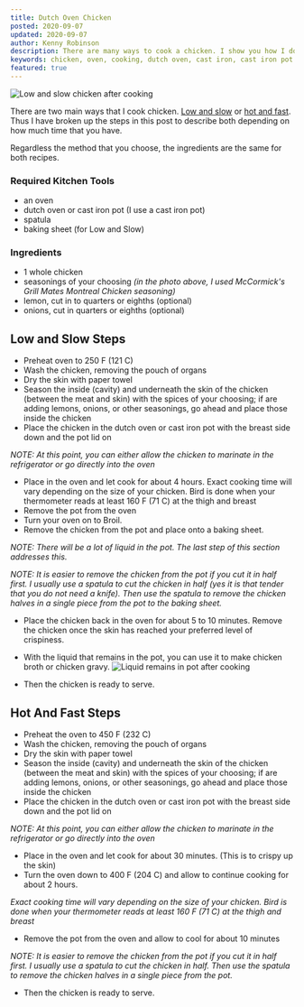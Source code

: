 ```yaml
---
title: Dutch Oven Chicken
posted: 2020-09-07
updated: 2020-09-07
author: Kenny Robinson
description: There are many ways to cook a chicken. I show you how I do it.
keywords: chicken, oven, cooking, dutch oven, cast iron, cast iron pot
featured: true
---
```


<p class="text-center">
<img src="/images/20200906_151247.jpg" alt="Low and slow chicken after cooking" />
</p>

There are two main ways that I cook chicken. [Low and slow](#low-and-slow-steps) or
[hot and fast](#hot-and-fast-steps). Thus I have broken up the steps
in this post to describe both depending on how much time that you have.

Regardless the method that you choose, the ingredients are the same for both recipes.

### Required Kitchen Tools

* an oven
* dutch oven or cast iron pot (I use a cast iron pot)
* spatula
* baking sheet (for Low and Slow)

### Ingredients

* 1 whole chicken
* seasonings of your choosing
*(in the photo above, I used McCormick's Grill Mates Montreal Chicken seasoning)*
* lemon, cut in to quarters or eighths (optional)
* onions, cut in quarters or eighths (optional)

## Low and Slow Steps

* Preheat oven to 250 F (121 C)
* Wash the chicken, removing the pouch of organs
* Dry the skin with paper towel
* Season the inside (cavity) and underneath the skin of the chicken (between the meat and skin)
with the spices of your choosing;
if are adding lemons, onions, or other seasonings, go ahead and place those inside the chicken
* Place the chicken in the dutch oven or cast iron pot with the breast side down and the pot lid on

*NOTE: At this point, you can either allow the chicken to marinate in the refrigerator*
*or go directly into the oven*

* Place in the oven and let cook for about 4 hours. Exact cooking time will vary depending on the size
of your chicken. Bird is done when your thermometer reads at least 160 F (71 C) at the thigh and breast
* Remove the pot from the oven
* Turn your oven on to Broil.
* Remove the chicken from the pot and place onto a baking sheet.

*NOTE: There will be a lot of liquid in the pot. The last step of this section addresses this.*

*NOTE: It is easier to remove the chicken from the pot if you cut it in half first. I usually use a*
*spatula to cut the chicken in half (yes it is that tender that you do not need a knife).*
*Then use the spatula to remove the chicken halves in a single piece from the pot to the baking sheet.*

* Place the chicken back in the oven for about 5 to 10 minutes. Remove the chicken once the skin has
reached your preferred level of crispiness.
* With the liquid that remains in the pot, you can use it to make chicken broth or chicken gravy.
![Liquid remains in pot after cooking](/images/20200906_151844.jpg)

* Then the chicken is ready to serve.

## Hot And Fast Steps

* Preheat the oven to 450 F (232 C)
* Wash the chicken, removing the pouch of organs
* Dry the skin with paper towel
* Season the inside (cavity) and underneath the skin of the chicken (between the meat and skin)
with the spices of your choosing;
if are adding lemons, onions, or other seasonings, go ahead and place those inside the chicken
* Place the chicken in the dutch oven or cast iron pot with the breast side down and the pot lid on

*NOTE: At this point, you can either allow the chicken to marinate in the refrigerator*
*or go directly into the oven*

* Place in the oven and let cook for about 30 minutes. (This is to crispy up the skin)
* Turn the oven down to 400 F (204 C) and allow to continue cooking for about 2 hours.

*Exact cooking time will vary depending on the size of
your chicken. Bird is done when your thermometer reads at least 160 F (71 C) at the thigh and breast*

* Remove the pot from the oven and allow to cool for about 10 minutes

*NOTE: It is easier to remove the chicken from the pot if you cut it in half first. I usually use a*
*spatula to cut the chicken in half. Then use the spatula to remove the chicken halves in a single*
*piece from the pot.*

* Then the chicken is ready to serve.
